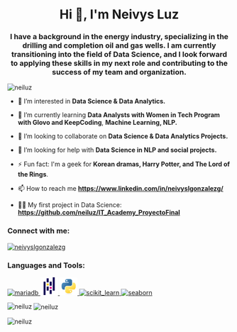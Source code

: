 <h1 align="center">Hi 👋, I'm Neivys Luz</h1>
<h3 align="center">I have a background in the energy industry, specializing in the drilling and completion oil and gas wells. I am currently transitioning into the field of Data Science, and I look forward to applying these skills in my next role and contributing to the success of my team and organization.</h3>

<p align="left"> <img src="https://komarev.com/ghpvc/?username=neiluz&label=Profile%20views&color=0e75b6&style=flat" alt="neiluz" /> </p>

- 👀 I’m interested in **Data Science & Data Analytics.**

- 🌱 I’m currently learning **Data Analysts with Women in Tech Program with Glovo and KeepCoding**, **Machine Learning, NLP.**

- 👯 I’m looking to collaborate on **Data Science & Data Analytics Projects.**

- 🤝 I’m looking for help with **Data Science in NLP and social projects.**

- ⚡ Fun fact: I'm a geek for **Korean dramas, Harry Potter, and The Lord of the Rings**.

- 📫 How to reach me **https://www.linkedin.com/in/neivyslgonzalezg/**

- 👨‍💻 My first project in Data Science:  **https://github.com/neiluz/IT_Academy_ProyectoFinal**

<h3 align="left">Connect with me:</h3>
<p align="left">
<a href="https://linkedin.com/in/neivyslgonzalezg" target="blank"><img align="center" src="https://raw.githubusercontent.com/rahuldkjain/github-profile-readme-generator/master/src/images/icons/Social/linked-in-alt.svg" alt="neivyslgonzalezg" height="30" width="40" /></a>
</p>

<h3 align="left">Languages and Tools:</h3>
<p align="left"> <a href="https://mariadb.org/" target="_blank" rel="noreferrer"> <img src="https://www.vectorlogo.zone/logos/mariadb/mariadb-icon.svg" alt="mariadb" width="40" height="40"/> </a> <a href="https://pandas.pydata.org/" target="_blank" rel="noreferrer"> <img src="https://raw.githubusercontent.com/devicons/devicon/2ae2a900d2f041da66e950e4d48052658d850630/icons/pandas/pandas-original.svg" alt="pandas" width="40" height="40"/> </a> <a href="https://www.python.org" target="_blank" rel="noreferrer"> <img src="https://raw.githubusercontent.com/devicons/devicon/master/icons/python/python-original.svg" alt="python" width="40" height="40"/> </a> <a href="https://scikit-learn.org/" target="_blank" rel="noreferrer"> <img src="https://upload.wikimedia.org/wikipedia/commons/0/05/Scikit_learn_logo_small.svg" alt="scikit_learn" width="40" height="40"/> </a> <a href="https://seaborn.pydata.org/" target="_blank" rel="noreferrer"> <img src="https://seaborn.pydata.org/_images/logo-mark-lightbg.svg" alt="seaborn" width="40" height="40"/> </a> </p>

<p><img align="left" src="https://github-readme-stats.vercel.app/api/top-langs?username=neiluz&show_icons=true&locale=en&layout=compact" alt="neiluz" /></p>

<p>&nbsp;<img align="center" src="https://github-readme-stats.vercel.app/api?username=neiluz&show_icons=true&locale=en" alt="neiluz" /></p>

<p><img align="center" src="https://github-readme-streak-stats.herokuapp.com/?user=neiluz&" alt="neiluz" /></p>
